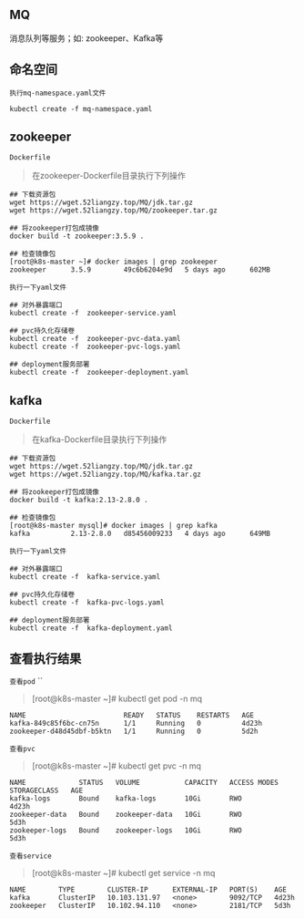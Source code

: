 ## MQ
消息队列等服务；如: zookeeper、Kafka等

## 命名空间
`执行mq-namespace.yaml文件`
```
kubectl create -f mq-namespace.yaml
```
## zookeeper
`Dockerfile`
>在zookeeper-Dockerfile目录执行下列操作

```
## 下载资源包
wget https://wget.52liangzy.top/MQ/jdk.tar.gz
wget https://wget.52liangzy.top/MQ/zookeeper.tar.gz

## 将zookeeper打包成镜像
docker build -t zookeeper:3.5.9 .

## 检查镜像包
[root@k8s-master ~]# docker images | grep zookeeper
zookeeper      3.5.9        49c6b6204e9d   5 days ago      602MB
```

`执行一下yaml文件`
```
## 对外暴露端口
kubectl create -f  zookeeper-service.yaml

## pvc持久化存储卷
kubectl create -f  zookeeper-pvc-data.yaml
kubectl create -f  zookeeper-pvc-logs.yaml

## deployment服务部署
kubectl create -f  zookeeper-deployment.yaml
```

## kafka
`Dockerfile`
>在kafka-Dockerfile目录执行下列操作
```
## 下载资源包
wget https://wget.52liangzy.top/MQ/jdk.tar.gz
wget https://wget.52liangzy.top/MQ/kafka.tar.gz

## 将zookeeper打包成镜像
docker build -t kafka:2.13-2.8.0 .

## 检查镜像包
[root@k8s-master mysql]# docker images | grep kafka
kafka          2.13-2.8.0   d85456009233   4 days ago      649MB
```

`执行一下yaml文件`
```
## 对外暴露端口
kubectl create -f  kafka-service.yaml

## pvc持久化存储卷
kubectl create -f  kafka-pvc-logs.yaml

## deployment服务部署
kubectl create -f  kafka-deployment.yaml
```

## 查看执行结果
`查看pod`
``
>[root@k8s-master ~]# kubectl get pod -n mq
```
NAME                        READY   STATUS    RESTARTS   AGE
kafka-849c85f6bc-cn75n      1/1     Running   0          4d23h
zookeeper-d48d45dbf-b5ktn   1/1     Running   0          5d2h
```
`查看pvc`
>[root@k8s-master ~]# kubectl get pvc -n mq
```
NAME             STATUS   VOLUME           CAPACITY   ACCESS MODES   STORAGECLASS   AGE
kafka-logs       Bound    kafka-logs       10Gi       RWO                           4d23h
zookeeper-data   Bound    zookeeper-data   10Gi       RWO                           5d3h
zookeeper-logs   Bound    zookeeper-logs   10Gi       RWO                           5d3h
```
`查看service`
>[root@k8s-master ~]# kubectl get service -n mq
```
NAME        TYPE        CLUSTER-IP      EXTERNAL-IP   PORT(S)    AGE
kafka       ClusterIP   10.103.131.97   <none>        9092/TCP   4d23h
zookeeper   ClusterIP   10.102.94.110   <none>        2181/TCP   5d3h
```
